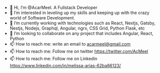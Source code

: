 - 👋 Hi, I’m @AcarMeel. A Fullstack Developer
- 👀 I’m interested in leveling up my skills and keeping up with the crazy world of Software Development.
- 🌱 I’m currently working with technologies such as React, Nextjs, Gatsby, Nestjs, Nodejs, Graphql, Angular, ngrx, CSS Grid, Python Flask, etc
- 💞️ I’m looking to collaborate on any project that includes Angular, React, Python
- 📫 How to reach me: write an email to acarmeel@gmail.com
- 📫 How to reach me: Follow me on twitter https://twitter.com/AcMeel 
- 📫 How to reach me: Follow me on Linkedin https://www.linkedin.com/in/melissa-arias-62ba66123/ 

<!---
AcarMeel/AcarMeel is a ✨ special ✨ repository because its `README.md` (this file) appears on your GitHub profile.
You can click the Preview link to take a look at your changes.
--->
